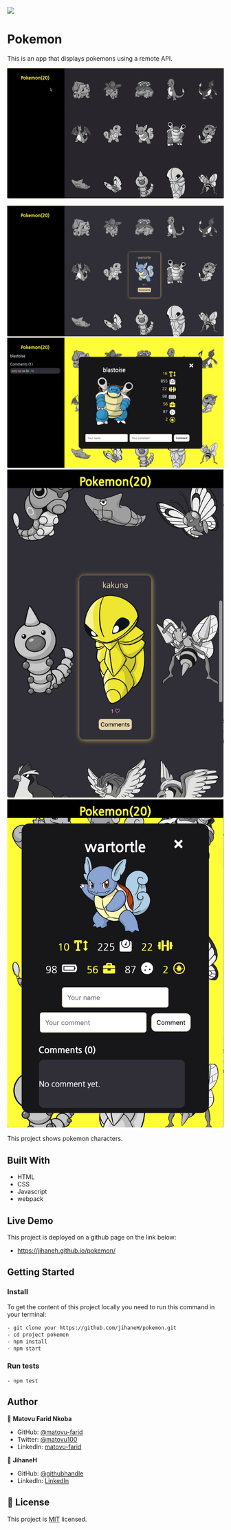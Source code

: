 ![](https://img.shields.io/badge/Microverse-blueviolet)

# Pokemon

This is an app that displays pokemons using a remote API.

![screenshot](./assets/pokemon.gif)

![screenshot](./assets/screen1.png)
![screenshot](./assets/screen3.png)
![screenshot](./assets/screen4.png)
![screenshot](./assets/screen5.png)

This project shows pokemon characters.

## Built With

- HTML
- CSS
- Javascript
- webpack

## Live Demo

This project is deployed on a github page on the link below:

- https://jihaneh.github.io/pokemon/

## Getting Started

### Install

To get the content of this project locally you need to run this command in your terminal:

```
- git clone your https://github.com/jihaneH/pokemon.git
- cd project pokemon
- npm install
- npm start
```

### Run tests

```
- npm test
```

## Author

👤 **Matovu Farid Nkoba**

- GitHub: [@matovu-farid](https://github.com/matovu-farid)
- Twitter: [@matovu100](https://twitter.com/matovu100)
- LinkedIn: [matovu-farid](https://www.linkedin.com/in/matovu-farid-48b80257)

👤 **JihaneH**

- GitHub: [@githubhandle](https://github.com/jihaneH)
- LinkedIn: [LinkedIn](https://www.linkedin.com/in/jihanne/)

## 📝 License

This project is [MIT](./MIT.md) licensed.
